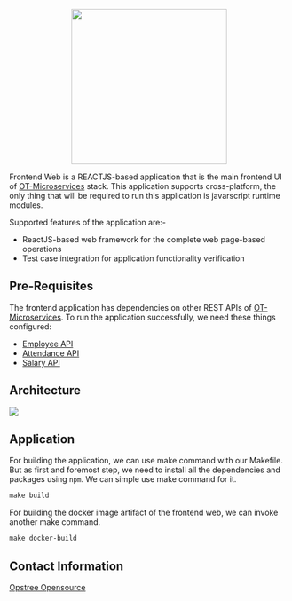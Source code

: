 <p align="center">
  <img src="./static/frontend-logo.svg" height="280" width="280">
</p>

Frontend Web is a REACTJS-based application that is the main frontend UI of [OT-Microservices](https://github.com/OT-MICROSERVICES) stack. This application supports cross-platform, the only thing that will be required to run this application is javarscript runtime modules.

Supported features of the application are:-

- ReactJS-based web framework for the complete web page-based operations
- Test case integration for application functionality verification

## Pre-Requisites

The frontend application has dependencies on other REST APIs of [OT-Microservices](https://github.com/OT-MICROSERVICES). To run the application successfully, we need these things configured:

- [Employee API](https://github.com/OT-MICROSERVICES/employee-api)
- [Attendance API](https://github.com/OT-MICROSERVICES/attendance-api)
- [Salary API](https://github.com/OT-MICROSERVICES/salary-api)

## Architecture

![](./static/frontend.png)

## Application

For building the application, we can use make command with our Makefile. But as first and foremost step, we need to install all the dependencies and packages using `npm`. We can simple use make command for it.

```makefile
make build
```

For building the docker image artifact of the frontend web, we can invoke another make command.

```makefile
make docker-build
```

## Contact Information

[Opstree Opensource](opensource@opstree.com)
